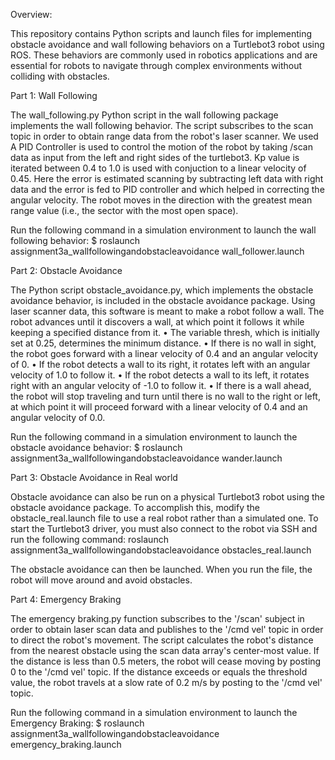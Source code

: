 Overview:

This repository contains Python scripts and launch files for implementing obstacle avoidance and wall following behaviors on a Turtlebot3 robot using ROS. These behaviors are commonly used in robotics applications and are essential for robots to navigate through complex environments without colliding with obstacles.                       
 
Part 1: Wall Following

The wall_following.py Python script in the wall following package implements the wall following behavior.
The script subscribes to the scan topic in order to obtain range data from the robot's laser scanner.
We used A PID Controller is used to control the motion of the robot by taking /scan data as input from the left and right sides of the turtlebot3. Kp value is iterated between 0.4 to 1.0 is used with conjuction to a linear velocity of 0.45. Here the error is estimated scanning by subtracting left data with right data and the error is fed to PID controller and which helped in correcting the angular velocity.
The robot moves in the direction with the greatest mean range value (i.e., the sector with the most open space).

Run the following command in a simulation environment to launch the wall following behavior: 
  $ roslaunch assignment3a_wallfollowingandobstacleavoidance wall_follower.launch

Part 2: Obstacle Avoidance

The Python script obstacle_avoidance.py, which implements the obstacle avoidance behavior, is included in the obstacle avoidance package.
Using laser scanner data, this software is meant to make a robot follow a wall.
The robot advances until it discovers a wall, at which point it follows it while keeping a specified distance from it.
    • The variable thresh, which is initially set at 0.25, determines the minimum distance. 
    • If there is no wall in sight, the robot goes forward with a linear velocity of 0.4 and an angular velocity of 0.
    • If the robot detects a wall to its right, it rotates left with an angular velocity of 1.0 to follow it.
    • If the robot detects a wall to its left, it rotates right with an angular velocity of -1.0 to follow it.
    • If there is a wall ahead, the robot will stop traveling and turn until there is no wall to the right or left, at which point it will proceed forward with a linear velocity of 0.4 and an angular velocity of 0.0. 

Run the following command in a simulation environment to launch the obstacle avoidance behavior: 
  $ roslaunch assignment3a_wallfollowingandobstacleavoidance wander.launch

Part 3: Obstacle Avoidance in Real world


Obstacle avoidance can also be run on a physical Turtlebot3 robot using the obstacle avoidance package.
To accomplish this, modify the obstacle_real.launch file to use a real robot rather than a simulated one.
To start the Turtlebot3 driver, you must also connect to the robot via SSH and run the following command: 
roslaunch assignment3a_wallfollowingandobstacleavoidance obstacles_real.launch

The obstacle avoidance can then be launched.
When you run the file, the robot will move around and avoid obstacles. 


Part 4: Emergency Braking

The emergency braking.py function subscribes to the '/scan' subject in order to obtain laser scan data and publishes to the '/cmd vel' topic in order to direct the robot's movement.
The script calculates the robot's distance from the nearest obstacle using the scan data array's center-most value.
If the distance is less than 0.5 meters, the robot will cease moving by posting 0 to the '/cmd vel' topic.
If the distance exceeds or equals the threshold value, the robot travels at a slow rate of 0.2 m/s by posting to the '/cmd vel' topic. 

Run the following command in a simulation environment to launch the Emergency Braking: 
$ roslaunch assignment3a_wallfollowingandobstacleavoidance emergency_braking.launch
